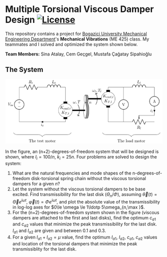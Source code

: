 # Multiple Torsional Viscous Damper Design [![License](https://img.shields.io/github/license/sinaatalay/MultipleTorsionalViscousDamperDesign.svg)](https://github.com/sinaatalay/MultipleTorsionalViscousDamperDesign/blob/main/LICENSE)
This repository contains a project for [Bogazici University Mechanical Engineering Department](https://www.me.boun.edu.tr/)'s **Mechanical Vibrations** (ME 425) class. My teammates and I solved and optimized the system shown below.

**Team Members:** Sina Atalay, Cem Geçgel, Mustafa Çağatay Sipahioğlu

## The System

<p align="center">
	<picture>
	  <source media="(prefers-color-scheme: dark)" srcset="https://github.com/sinaatalay/MultipleTorsionalViscousDamperDesign/blob/main/figures/TheSystemDarkMode.png?raw=true">
	  <source media="(prefers-color-scheme: light)" srcset="https://github.com/sinaatalay/MultipleTorsionalViscousDamperDesign/blob/main/figures/TheSystem.png?raw=true">
	  <img alt="Schematic" src="https://github.com/sinaatalay/DynamometerSimulation/blob/main/figures/Schematic.png?raw=true">
	</picture>
</p>

In the figure, an (n+2)-degrees-of-freedom system that will be designed is shown, where $I_i=100/n$, $k_i=25n$. Four problems are solved to design the system:

1.  What are the natural frequencies and mode shapes of the n-degrees-of-freedom disk-torsional spring chain without the viscous torsional dampers for a given $n$?
2.  Let the system without the viscous torsional dampers to be base excited. Find transmissibility for the last disk ($\Theta_n/\Phi$), assuming $\vec{\theta} \left(t\right)=\vec{\Theta} e^{i\omega t}\text{, }\vec{\varphi} \left(t\right)=\Phi e^{i\omega t}$, and plot the absolute value of the transmissibility in log-log axes for $0\le \omega \le 1\ldotp 5\omega_{n,\max }$.
3.  For the (n+2)-degrees-of-freedom system shown in the figure (viscous dampers are attached to the first and last disks), find the optimum $c_{a1}$ and $c_{a2}$ values that minimize the peak transmissibility for the last disk. $I_{a1}$ and $I_{a2}$ are given and between 0.1 and 0.3.
4.  For a given $I_{a1}+I_{a2}=\mu$ value, find the optimum $I_{a1}$, $I_{a2}$, $c_{a1}$, $c_{a2}$ values and location of the torsional dampers that minimize the peak transmissiblity for the last disk.
